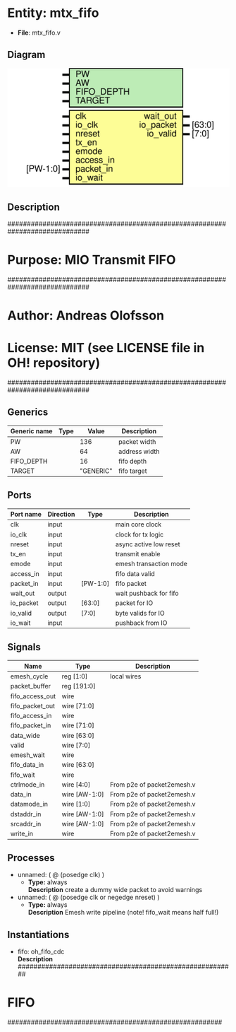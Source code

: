# Entity: mtx_fifo

- **File**: mtx_fifo.v
## Diagram

![Diagram](mtx_fifo.svg "Diagram")
## Description

#############################################################################
# Purpose: MIO Transmit FIFO                                                #
#############################################################################
# Author:   Andreas Olofsson                                                #
# License:  MIT (see LICENSE file in OH! repository)                        # 
#############################################################################

## Generics

| Generic name | Type | Value     | Description     |
| ------------ | ---- | --------- | --------------- |
| PW           |      | 136       |  packet width   |
| AW           |      | 64        |  address width  |
| FIFO_DEPTH   |      | 16        |  fifo depth     |
| TARGET       |      | "GENERIC" |  fifo target    |
## Ports

| Port name | Direction | Type     | Description            |
| --------- | --------- | -------- | ---------------------- |
| clk       | input     |          | main core clock        |
| io_clk    | input     |          | clock for tx logic     |
| nreset    | input     |          | async active low reset |
| tx_en     | input     |          | transmit enable        |
| emode     | input     |          | emesh transaction mode |
| access_in | input     |          | fifo data valid        |
| packet_in | input     | [PW-1:0] | fifo packet            |
| wait_out  | output    |          | wait pushback for fifo |
| io_packet | output    | [63:0]   | packet for IO          |
| io_valid  | output    | [7:0]    | byte valids for IO     |
| io_wait   | input     |          | pushback from IO       |
## Signals

| Name            | Type          | Description                 |
| --------------- | ------------- | --------------------------- |
| emesh_cycle     | reg [1:0]     | local wires                 |
| packet_buffer   | reg [191:0]   |                             |
| fifo_access_out | wire          |                             |
| fifo_packet_out | wire [71:0]   |                             |
| fifo_access_in  | wire          |                             |
| fifo_packet_in  | wire [71:0]   |                             |
| data_wide       | wire [63:0]   |                             |
| valid           | wire [7:0]    |                             |
| emesh_wait      | wire          |                             |
| fifo_data_in    | wire [63:0]   |                             |
| fifo_wait       | wire          |                             |
| ctrlmode_in     | wire [4:0]    | From p2e of packet2emesh.v  |
| data_in         | wire [AW-1:0] | From p2e of packet2emesh.v  |
| datamode_in     | wire [1:0]    | From p2e of packet2emesh.v  |
| dstaddr_in      | wire [AW-1:0] | From p2e of packet2emesh.v  |
| srcaddr_in      | wire [AW-1:0] | From p2e of packet2emesh.v  |
| write_in        | wire          | From p2e of packet2emesh.v  |
## Processes
- unnamed: ( @ (posedge clk) )
  - **Type:** always
</br>**Description**
 create a dummy wide packet to avoid warnings 
- unnamed: ( @ (posedge clk or negedge nreset) )
  - **Type:** always
</br>**Description**
 Emesh write pipeline (note! fifo_wait means half full!) 
## Instantiations

- fifo: oh_fifo_cdc
</br>**Description**
########################################################
# FIFO 
#######################################################   

